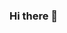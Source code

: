 ### Hi there 👋

<!--
[![Anurag's GitHub stats](https://github-readme-stats.vercel.app/api?username=EP000&count_private=true&theme=dracula)](https://github.com/anuraghazra/github-readme-stats)  
-->

<!--
**EP000/EP000** is a ✨ _special_ ✨ repository because its `README.md` (this file) appears on your GitHub profile.

Here are some ideas to get you started:

- 🔭 I’m currently working on ...
- 🌱 I’m currently learning ...
- 👯 I’m looking to collaborate on ...
- 🤔 I’m looking for help with ...
- 💬 Ask me about ...
- 📫 How to reach me: ...
- 😄 Pronouns: ...
- ⚡ Fun fact: ...
-->
